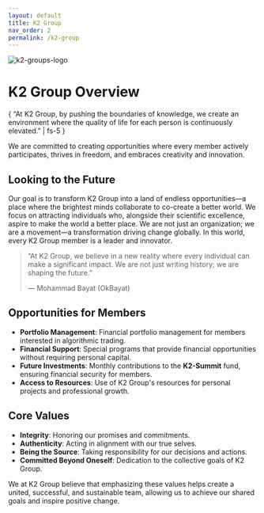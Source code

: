 ```yaml
---
layout: default
title: K2 Group
nav_order: 2
permalink: /k2-group
---
```


![k2-groups-logo](https://github.com/OkBayat/OkBayat.github.io/assets/24451494/247912e3-275c-439a-9f15-2f0e012eba6b)

# K2 Group Overview

{ “At K2 Group, by pushing the boundaries of knowledge, we create an environment where the quality of life for each person is continuously elevated.” | fs-5 }

We are committed to creating opportunities where every member actively participates, thrives in freedom, and embraces creativity and innovation.

## Looking to the Future

Our goal is to transform K2 Group into a land of endless opportunities—a place where the brightest minds collaborate to co-create a better world. We focus on attracting individuals who, alongside their scientific excellence, aspire to make the world a better place. We are not just an organization; we are a movement—a transformation driving change globally. In this world, every K2 Group member is a leader and innovator.

> “At K2 Group, we believe in a new reality where every individual can make a significant impact. We are not just writing history; we are shaping the future.”
>
> — Mohammad Bayat (OkBayat)

## Opportunities for Members
- **Portfolio Management**: Financial portfolio management for members interested in algorithmic trading.
- **Financial Support**: Special programs that provide financial opportunities without requiring personal capital.
- **Future Investments**: Monthly contributions to the **K2-Summit** fund, ensuring financial security for members.
- **Access to Resources**: Use of K2 Group's resources for personal projects and professional growth.

## Core Values
- **Integrity**: Honoring our promises and commitments.
- **Authenticity**: Acting in alignment with our true selves.
- **Being the Source**: Taking responsibility for our decisions and actions.
- **Committed Beyond Oneself**: Dedication to the collective goals of K2 Group.

We at K2 Group believe that emphasizing these values helps create a united, successful, and sustainable team, allowing us to achieve our shared goals and inspire positive change.
